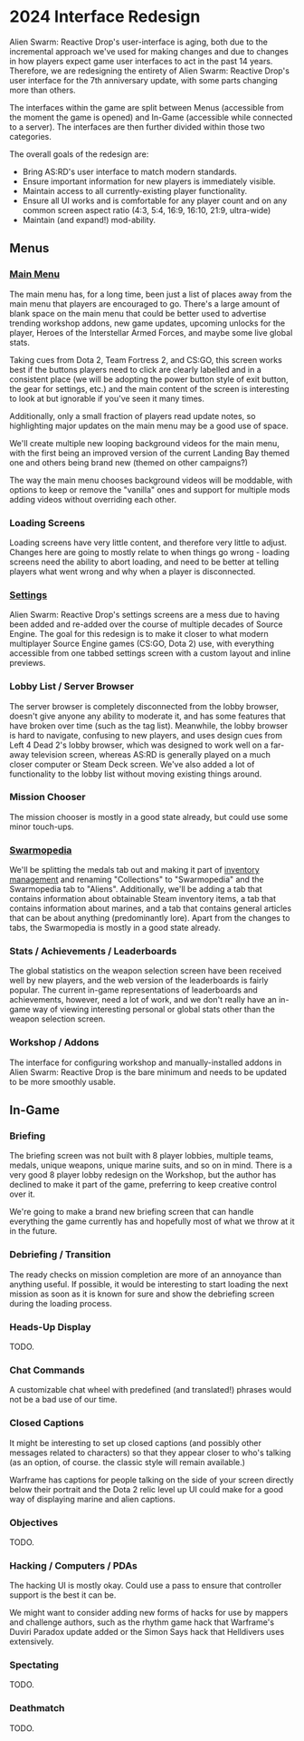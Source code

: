 # 2024 Interface Redesign

Alien Swarm: Reactive Drop's user-interface is aging, both due to the incremental approach we've used for making changes and due to changes in how players expect game user interfaces to act in the past 14 years. Therefore, we are redesigning the entirety of Alien Swarm: Reactive Drop's user interface for the 7th anniversary update, with some parts changing more than others.

The interfaces within the game are split between Menus (accessible from the moment the game is opened) and In-Game (accessible while connected to a server). The interfaces are then further divided within those two categories.

The overall goals of the redesign are:

- Bring AS:RD's user interface to match modern standards.
- Ensure important information for new players is immediately visible.
- Maintain access to all currently-existing player functionality.
- Ensure all UI works and is comfortable for any player count and on any common screen aspect ratio (4:3, 5:4, 16:9, 16:10, 21:9, ultra-wide)
- Maintain (and expand!) mod-ability.

## Menus

### [Main Menu](interface-mockup-mainmenu.html)

The main menu has, for a long time, been just a list of places away from the main menu that players are encouraged to go. There's a large amount of blank space on the main menu that could be better used to advertise trending workshop addons, new game updates, upcoming unlocks for the player, Heroes of the Interstellar Armed Forces, and maybe some live global stats.

Taking cues from Dota 2, Team Fortress 2, and CS:GO, this screen works best if the buttons players need to click are clearly labelled and in a consistent place (we will be adopting the power button style of exit button, the gear for settings, etc.) and the main content of the screen is interesting to look at but ignorable if you've seen it many times.

Additionally, only a small fraction of players read update notes, so highlighting major updates on the main menu may be a good use of space.

We'll create multiple new looping background videos for the main menu, with the first being an improved version of the current Landing Bay themed one and others being brand new (themed on other campaigns?)

The way the main menu chooses background videos will be moddable, with options to keep or remove the "vanilla" ones and support for multiple mods adding videos without overriding each other.

### Loading Screens

Loading screens have very little content, and therefore very little to adjust. Changes here are going to mostly relate to when things go wrong - loading screens need the ability to abort loading, and need to be better at telling players what went wrong and why when a player is disconnected.

### [Settings](interface-mockup-settings.html)

Alien Swarm: Reactive Drop's settings screens are a mess due to having been added and re-added over the course of multiple decades of Source Engine. The goal for this redesign is to make it closer to what modern multiplayer Source Engine games (CS:GO, Dota 2) use, with everything accessible from one tabbed settings screen with a custom layout and inline previews.

### Lobby List / Server Browser

The server browser is completely disconnected from the lobby browser, doesn't give anyone any ability to moderate it, and has some features that have broken over time (such as the tag list). Meanwhile, the lobby browser is hard to navigate, confusing to new players, and uses design cues from Left 4 Dead 2's lobby browser, which was designed to work well on a far-away television screen, whereas AS:RD is generally played on a much closer computer or Steam Deck screen. We've also added a lot of functionality to the lobby list without moving existing things around.

### Mission Chooser

The mission chooser is mostly in a good state already, but could use some minor touch-ups.

### [Swarmopedia](interface-mockup-swarmopedia.html)

We'll be splitting the medals tab out and making it part of [inventory management](inventory-management.html) and renaming "Collections" to "Swarmopedia" and the Swarmopedia tab to "Aliens". Additionally, we'll be adding a tab that contains information about obtainable Steam inventory items, a tab that contains information about marines, and a tab that contains general articles that can be about anything (predominantly lore). Apart from the changes to tabs, the Swarmopedia is mostly in a good state already.

### Stats / Achievements / Leaderboards

The global statistics on the weapon selection screen have been received well by new players, and the web version of the leaderboards is fairly popular. The current in-game representations of leaderboards and achievements, however, need a lot of work, and we don't really have an in-game way of viewing interesting personal or global stats other than the weapon selection screen.

### Workshop / Addons

The interface for configuring workshop and manually-installed addons in Alien Swarm: Reactive Drop is the bare minimum and needs to be updated to be more smoothly usable.

## In-Game

### Briefing

The briefing screen was not built with 8 player lobbies, multiple teams, medals, unique weapons, unique marine suits, and so on in mind. There is a very good 8 player lobby redesign on the Workshop, but the author has declined to make it part of the game, preferring to keep creative control over it.

We're going to make a brand new briefing screen that can handle everything the game currently has and hopefully most of what we throw at it in the future.

### Debriefing / Transition

The ready checks on mission completion are more of an annoyance than anything useful. If possible, it would be interesting to start loading the next mission as soon as it is known for sure and show the debriefing screen during the loading process.

### Heads-Up Display

TODO.

### Chat Commands

A customizable chat wheel with predefined (and translated!) phrases would not be a bad use of our time.

### Closed Captions

It might be interesting to set up closed captions (and possibly other messages related to characters) so that they appear closer to who's talking (as an option, of course. the classic style will remain available.)

Warframe has captions for people talking on the side of your screen directly below their portrait and the Dota 2 relic level up UI could make for a good way of displaying marine and alien captions.

### Objectives

TODO.

### Hacking / Computers / PDAs

The hacking UI is mostly okay. Could use a pass to ensure that controller support is the best it can be.

We might want to consider adding new forms of hacks for use by mappers and challenge authors, such as the rhythm game hack that Warframe's Duviri Paradox update added or the Simon Says hack that Helldivers uses extensively.

### Spectating

TODO.

### Deathmatch

TODO.
